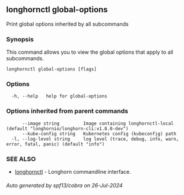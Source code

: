 ## longhornctl global-options

Print global options inherited by all subcommands

### Synopsis

This command allows you to view the global options that apply to all subcommands.

```
longhornctl global-options [flags]
```

### Options

```
  -h, --help   help for global-options
```

### Options inherited from parent commands

```
      --image string         Image containing longhornctl-local (default "longhornio/longhorn-cli:v1.8.0-dev")
      --kube-config string   Kubernetes config (kubeconfig) path
  -l, --log-level string     log level (trace, debug, info, warn, error, fatal, panic) (default "info")
```

### SEE ALSO

* [longhornctl](longhornctl.md)	 - Longhorn commandline interface.

###### Auto generated by spf13/cobra on 26-Jul-2024

